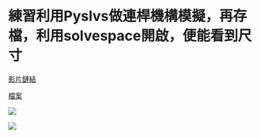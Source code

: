 # 練習利用Pyslvs做連桿機構模擬，再存檔，利用solvespace開啟，便能看到尺寸

[影片鏈結](https://youtu.be/cEMjc6YctoU)

[檔案](https://github.com/s40523230/cd2018_team_10/tree/master/week_10)

![](https://s40523205.gitbooks.io/cd2018/content/assets/%E6%9C%AA%E5%91%BD%E5%90%8D1.png?raw=true)

![](https://s40523205.gitbooks.io/cd2018/content/assets/import.png?raw=true)
